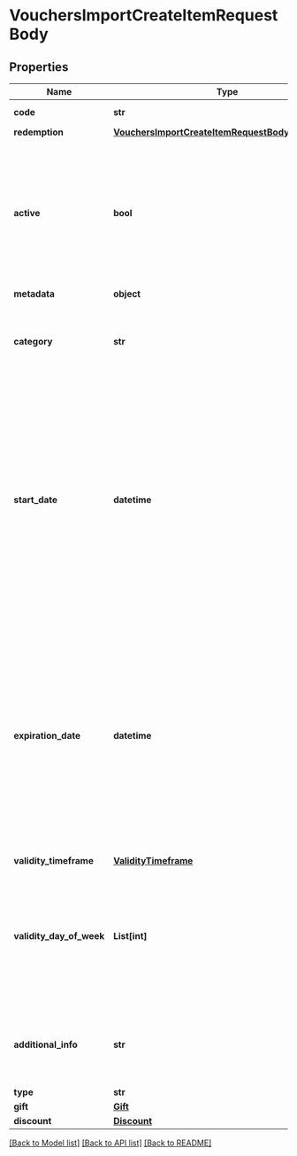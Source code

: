 # VouchersImportCreateItemRequestBody


## Properties
Name | Type | Description | Notes
------------ | ------------- | ------------- | -------------
**code** | **str** | Value representing the imported code. | [optional] 
**redemption** | [**VouchersImportCreateItemRequestBodyRedemption**](VouchersImportCreateItemRequestBodyRedemption.md) |  | [optional] 
**active** | **bool** | A flag to toggle the voucher on or off. You can disable a voucher even though it&#39;s within the active period defined by the &#x60;start_date&#x60; and &#x60;expiration_date&#x60;.    - &#x60;true&#x60; indicates an *active* voucher - &#x60;false&#x60; indicates an *inactive* voucher | [optional] 
**metadata** | **object** |  | [optional] 
**category** | **str** | Tag defining the category that this voucher belongs to. Useful when listing vouchers using the [List Vouchers](ref:list-vouchers) endpoint. | [optional] 
**start_date** | **datetime** | Activation timestamp presented in the ISO 8601 format. Voucher is *inactive before* this date. Start date defines when the code starts to be active. Allowed date formats are: - YYYY-MM-DD - YYYY-MM-DDTHH - YYYY-MM-DDTHH:mm - YYYY-MM-DDTHH:mm:ss - YYYY-MM-DDTHH:mm:ssZ - YYYY-MM-DDTHH:mm:ss.SSSZ | [optional] 
**expiration_date** | **datetime** | Expiration date defines when the code expires. Expiration timestamp is presented in the ISO 8601 format.  Voucher is *inactive after* this date. Allowed date formats are: - YYYY-MM-DD - YYYY-MM-DDTHH - YYYY-MM-DDTHH:mm - YYYY-MM-DDTHH:mm:ss - YYYY-MM-DDTHH:mm:ssZ - YYYY-MM-DDTHH:mm:ss.SSSZ | [optional] 
**validity_timeframe** | [**ValidityTimeframe**](ValidityTimeframe.md) |  | [optional] 
**validity_day_of_week** | **List[int]** | Integer array corresponding to the particular days of the week in which the voucher is valid.  - &#x60;0&#x60; Sunday - &#x60;1&#x60; Monday - &#x60;2&#x60; Tuesday - &#x60;3&#x60; Wednesday - &#x60;4&#x60; Thursday - &#x60;5&#x60; Friday - &#x60;6&#x60; Saturday | [optional] 
**additional_info** | **str** | An optional field to keep any extra textual information about the code such as a code description and details. | [optional] 
**type** | **str** |  | [optional] 
**gift** | [**Gift**](Gift.md) |  | [optional] 
**discount** | [**Discount**](Discount.md) |  | [optional] 

[[Back to Model list]](../README.md#documentation-for-models) [[Back to API list]](../README.md#documentation-for-api-endpoints) [[Back to README]](../README.md)


